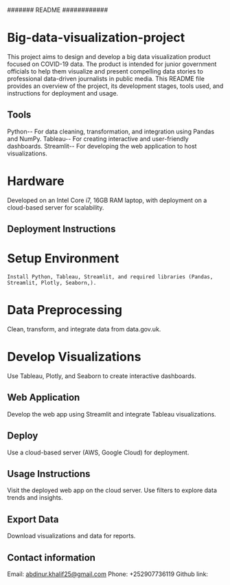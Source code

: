 #######  README ############
# Big-data-visualization-project

This project aims to design and develop a big data visualization product focused on COVID-19 data. The product is intended for junior government officials to help them visualize and present compelling data stories to professional data-driven journalists in public media. This README file provides an overview of the project, its development stages, tools used, and instructions for deployment and usage. 
## Tools
Python-- For data cleaning, transformation, and integration using Pandas and NumPy.
Tableau-- For creating interactive and user-friendly dashboards.
Streamlit-- For developing the web application to host visualizations.

# Hardware
Developed on an Intel Core i7, 16GB RAM laptop, with deployment on a cloud-based server for scalability.

## Deployment Instructions
   # Setup Environment
    Install Python, Tableau, Streamlit, and required libraries (Pandas, Streamlit, Plotly, Seaborn,).
   # Data Preprocessing
   Clean, transform, and integrate data from data.gov.uk.
   # Develop Visualizations
   Use Tableau, Plotly, and Seaborn to create interactive dashboards.
## Web Application
   Develop the web app using Streamlit and integrate Tableau visualizations.
## Deploy
 Use a cloud-based server (AWS, Google Cloud) for deployment.
 ## Usage Instructions
Visit the deployed web app on the cloud server.
Use filters to explore data trends and insights.

## Export Data
Download visualizations and data for reports.

## Contact information
Email: abdinur.khalif25@gmail.com
Phone: +252907736119
Github link: 
